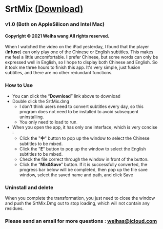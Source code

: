 # SrtMix [(Download)](https://github.com/weihas/SrtMix/releases/download/v1.0/SrtMix.dmg) 
### v1.0 (Both on AppleSilicon and Intel Mac)
#### Copyright © 2021 Weiha wang  All rights reserved.

When I watched the video on the iPad yesterday, I found that the player (**Infuse**) can only play one of the Chinese or English subtitles. This makes me feel a little uncomfortable. I prefer Chinese, but some words can only be expressed well in English, so I hope to display both Chinese and English. So it took me three hours to finish this app. It's very simple, just fusion subtitles, and there are no other redundant functions.

### How to Use

+ You can click the “**Download**” link above to download 
+ Double click the SrtMix.dmg
    - I don't think users need to convert subtitles every day, so this program does not need to be installed to avoid subsequent uninstalling.
    - You only need to load to run.
+ When you open the app, it has only one interface, which is very concise :
    - Click the "**中**" button to pop up the window to select the Chinese subtitles to be mixed.
    - Click the "**E**" button to pop up the window to select the English subtitles to be mixed.
    - Check the file correct through the window in front of the button.
    - Click the “**Mix&Save**” button. If it is successfully converted, the progress bar below will be completed, then pop up the file save window, select the saved name and path, and click Save


### Uninstall and delete
When you complete the transformation, you just need to close the window and push the SrtMix.Dmg out to stop loading, which will not contain any residues.

### Please send an email for more questions : weihas@icloud.com
